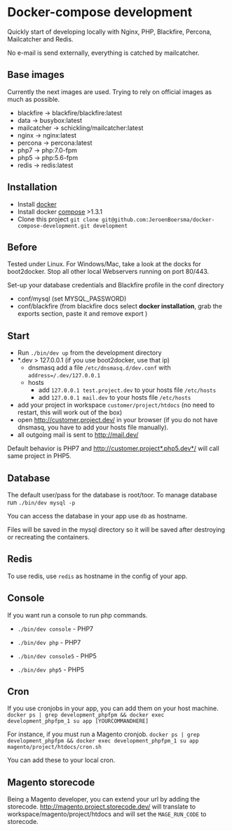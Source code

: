 
Docker-compose development
===

Quickly start of developing locally with Nginx, PHP, Blackfire, Percona, Mailcatcher and Redis.

No e-mail is send externally, everything is catched by mailcatcher.


Base images
---

Currently the next images are used. Trying to rely on official images as much as possible.

- blackfire -> blackfire/blackfire:latest
- data -> busybox:latest
- mailcatcher -> schickling/mailcatcher:latest
- nginx -> nginx:latest
- percona -> percona:latest
- php7 -> php:7.0-fpm
- php5 -> php:5.6-fpm
- redis -> redis:latest


Installation
---

- Install [docker](https://docs.docker.com/)
- Install docker [compose](https://docs.docker.com/compose/install/) >1.3.1
- Clone this project 
  `git clone git@github.com:JeroenBoersma/docker-compose-development.git development`


Before
---

Tested under Linux. For Windows/Mac, take a look at the docks for boot2docker.
Stop all other local Webservers running on port 80/443.

Set-up your database credentials and Blackfire profile in the conf directory

- conf/mysql (set MYSQL\_PASSWORD)
- conf/blackfire (from blackfire docs select **docker installation**, grab the exports section, paste it and remove export )

Start
---

- Run `./bin/dev up` from the development directory
- \*.dev > 127.0.0.1 (if you use boot2docker, use that ip)
    - dnsmasq
      add a file `/etc/dnsmasq.d/dev.conf` with `address=/.dev/127.0.0.1`
    - hosts
        - add `127.0.0.1 test.project.dev` to your hosts file `/etc/hosts`
        - add `127.0.0.1 mail.dev` to your hosts file `/etc/hosts`
- add your project in workspace `customer/project/htdocs` (no need to restart, this will work out of the box)
- open http://customer.project.dev/ in your browser (if you do not have dnsmasq, you have to add your hosts file manually).
- all outgoing mail is sent to http://mail.dev/

Default behavior is PHP7 and http://customer.project*.php5.dev*/ will call same project in PHP5.

Database
---

The default user/pass for the database is root/toor.
To manage database run `./bin/dev mysql -p`

You can access the database in your app use `db` as hostname.

Files will be saved in the mysql directory so it will be saved after destroying or recreating the containers.


Redis
---

To use redis, use `redis` as hostname in the config of your app.


Console
---

If you want run a console to run php commands.

- `./bin/dev console` - PHP7
- `./bin/dev php` - PHP7

- `./bin/dev console5` - PHP5
- `./bin/dev php5` - PHP5

Cron
---

If you use cronjobs in your app, you can add them on your host machine.
`docker ps | grep development_phpfpm && docker exec development_phpfpm_1 su app [YOURCOMMANDHERE]`

For instance, if you must run a Magento cronjob.
`docker ps | grep development_phpfpm && docker exec development_phpfpm_1 su app magento/project/htdocs/cron.sh`

You can add these to your local cron.


Magento storecode
---

Being a Magento developer, you can extend your url by adding the storecode.
http://magento.project.storecode.dev/ will translate to workspace/magento/project/htdocs 
and will set the `MAGE_RUN_CODE` to storecode.

